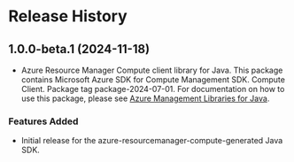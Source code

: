 # Release History

## 1.0.0-beta.1 (2024-11-18)

- Azure Resource Manager Compute client library for Java. This package contains Microsoft Azure SDK for Compute Management SDK. Compute Client. Package tag package-2024-07-01. For documentation on how to use this package, please see [Azure Management Libraries for Java](https://aka.ms/azsdk/java/mgmt).
### Features Added

- Initial release for the azure-resourcemanager-compute-generated Java SDK.
